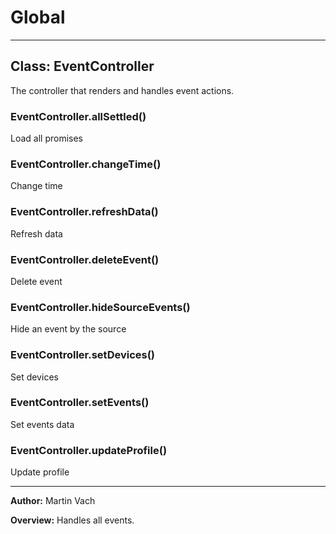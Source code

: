 # Global





* * *

## Class: EventController
The controller that renders and handles event actions.

### EventController.allSettled() 

Load all promises


### EventController.changeTime() 

Change time


### EventController.refreshData() 

Refresh data


### EventController.deleteEvent() 

Delete event


### EventController.hideSourceEvents() 

Hide an event by the source


### EventController.setDevices() 

Set devices


### EventController.setEvents() 

Set events data


### EventController.updateProfile() 

Update profile




* * *



**Author:** Martin Vach



**Overview:** Handles all events.


